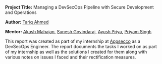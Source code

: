 **Project Title:** Managing a DevSecOps Pipeline with Secure Development and Operations

**Author:** [Tariq Ahmed](https://www.linkedin.com/in/tariqahmed2000/)

**Mentor:** [Akash Mahajan](https://twitter.com/makash), [Sunesh Govindaraj](https://twitter.com/suneshgovind), [Ayush Priya](https://twitter.com/ayushpriya10), [Priyam Singh](https://www.linkedin.com/in/priyamsingh1337/)

This report was created as part of my internship at [Appsecco](https://appsecco.com/) as a DevSecOps Engineer. The report documents the tasks I worked on as part of my internship as well as the solutions I created for them along with various notes on issues I faced and their rectification measures.
